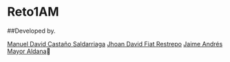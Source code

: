 # Reto1AM

##Developed by.

[Manuel David Castaño Saldarriaga](https://github.com/manuelcastano)
[Jhoan David Fiat Restrepo](https://github.com/DavidFiat)
[Jaime Andrés Mayor Aldana](https://github.com/AndresMayor)🚀
